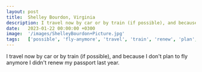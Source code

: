 ```yaml
---
layout: post
title:  Shelley Bourdon, Virginia
description: I travel now by car or by train (if possible), and because I don't plan to fly anymore I didn't renew my passport last year....
date:   2023-01-22 00:00:00 +0300
image:  '/images/ShelleyBourdon+Picture.jpg'
tags:   ['possible', 'fly-anymore', 'travel', 'train', 'renew', 'plan', 'car']
---
```

I travel now by car or by train (if possible), and because I don't plan to fly anymore I didn't renew my passport last year.

